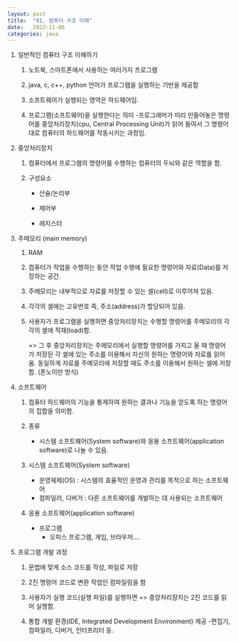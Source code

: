 ```yaml
---
layout: post
title:  "01. 컴퓨터 구조 이해"
date:   2022-11-06
categories: java
---
```

1. 일반적인 컴퓨터 구조 이해하기

    1) 노트북, 스마트폰에서 사용하는 여러가지 프로그램

    2) java, c, c++, python 언어가 프로그램을 실행하는 기반을 제공함

    3) 소프트웨어가 실행되는 영역은 하드웨어임.

    4) 프로그램(소프트웨어)을 실행한다는 의미
        -프로그래머가 미리 만들어놓은 명령어를
         중앙처리장치(cpu, Central Processing Unit)가 읽어 들여서
         그 명령어대로 컴퓨터의 하드웨어를 작동시키는 과정임.

2. 중앙처리장치

    1) 컴퓨터에서 프로그램의 명령어를 수행하는 컴퓨터의 두뇌와 같은 역할을 함.

    2) 구성요소

        - 산술/논리부

        - 제어부

        - 레지스터

3. 주메모리 (main memory)

    1) RAM

    2) 컴퓨터가 작업을 수행하는 동안 작업 수행에 필요한
       명령어와 자료(Data)를 저장하는 공간.

    3) 주메모리는 내부적으로 자료를 저장할 수 있는 셀(cell)로 이루어져 있음.

    4) 각각의 셀에는 고유번호 즉, 주소(address)가 할당되어 있음.

    5) 사용자가 프로그램을 실행하면 중앙처리장치는 수행할 명령어를
       주메모리의 각각의 셀에 적재(load)함.

       => 그 후 중앙처리장치는 주메모리에서 실행할 명령어를 가지고 올 때
          명령어가 저장된 각 셀에 있는 주소를 이용해서
          자신의 원하는 명령어와 자료를 읽어옴.
          동일하게 자료를 주메모리에 저장할 때도 주소를 이용해서 원하는 셀에 저장함.
          (폰노이만 방식)

4. 소프트웨어

    1) 컴퓨터 하드웨어의 기능을 통제하여 원하는 결과나 기능을 얻도록 하는
       명령어의 집합을 의미함.

    2) 종류
       - 시스템 소프트웨어(System software)와
         응용 소프트웨어(application software)로 나눌 수 있음.

    3) 시스템 소프트웨어(System software)
       - 운영체제(OS) : 시스템의 효율적인 운영과 관리를 목적으로 하는 소프트웨어
       - 컴파일러, 디버거 : 다른 소프트웨어를 개발하는 데 사용되는 소프트웨어

    4) 응용 소프트웨어(application software)
       - 프로그램
            - 오피스 프로그램, 게임, 브라우저....

5. 프로그램 개발 과정

    1) 문법에 맞게 소스 코드를 작성, 파일로 저장

    2) 2진 명령어 코드로 변환 작업인 컴파일링을 함

    3) 사용자가 실행 코드(실행 파일)를 실행하면 => 중앙처리장치는 2진 코드를 읽어 실행함.

    4) 통합 개발 환경(IDE, Integrated Development Environment) 제공
            -편집기, 컴파일러, 디버거, 인터프리터 등.
